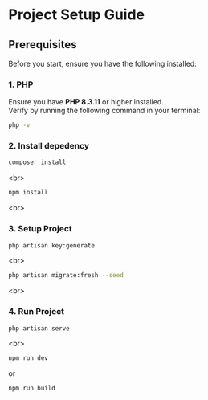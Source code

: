 # Project Setup Guide

## Prerequisites

Before you start, ensure you have the following installed:

### 1. PHP
Ensure you have **PHP 8.3.11** or higher installed.  
Verify by running the following command in your terminal:
```bash
php -v
```

### 2. Install depedency
```bash
composer install
```
<br\>
```bash
npm install
```

<br\>
### 3. Setup Project
```bash
php artisan key:generate
```
<br\>
```bash
php artisan migrate:fresh --seed
```
<br\>
### 4. Run Project
```bash
php artisan serve
```
<br\>
```bash
npm run dev
```
 or 
 ```bash
npm run build
```
